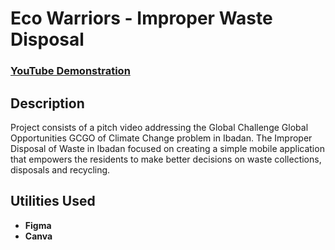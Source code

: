 <h1>Eco Warriors - Improper Waste Disposal</h1>

 ### [YouTube Demonstration](https://youtu.be/w-rOKDVzdHI)

<h2>Description</h2>
Project consists of a pitch video addressing the Global Challenge Global Opportunities GCGO of Climate Change problem in Ibadan. The Improper Disposal of Waste in Ibadan focused on creating a simple mobile application that empowers the residents to make better decisions on waste collections, disposals and recycling.
<br />


<h2>Utilities Used</h2>

- <b>Figma</b> 
- <b>Canva</b>


<!--
 ```diff
- text in red
+ text in green
! text in orange
# text in gray
@@ text in purple (and bold)@@
```
--!>
